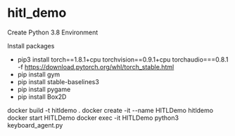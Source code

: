# hitl_demo
Create Python 3.8 Environment

Install packages
- pip3 install torch==1.8.1+cpu torchvision==0.9.1+cpu torchaudio===0.8.1 -f https://download.pytorch.org/whl/torch_stable.html
- pip install gym
- pip install stable-baselines3
- pip install pygame
- pip install Box2D


docker build -t hitldemo . 
docker create -it --name HITLDemo hitldemo
docker start HITLDemo
docker exec -it HITLDemo python3 keyboard_agent.py